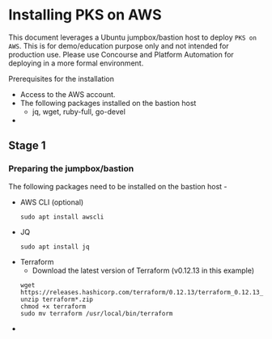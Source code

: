# Installing PKS on AWS
This document leverages a Ubuntu jumpbox/bastion host to deploy `PKS on AWS`. This is for demo/education purpose only and not intended for production use. Please use Concourse and Platform Automation for deploying in a more formal environment. 

Prerequisites for the installation

* Access to the AWS account. 
*  The following packages installed on the bastion host
	* jq, wget, ruby-full, go-devel
*  

## Stage 1
### Preparing the jumpbox/bastion
 The following packages need to be installed on the bastion host - 
 * AWS CLI (optional)
	```console
	sudo apt install awscli
	```
* JQ
	```console
	sudo apt install jq
	```
* Terraform 
	* Download the latest version of Terraform (v0.12.13 in this example)
	```console
	wget https://releases.hashicorp.com/terraform/0.12.13/terraform_0.12.13_linux_386.zip
	unzip terraform*.zip
	chmod +x terraform
	sudo mv terraform /usr/local/bin/terraform
	```
* 
<!--stackedit_data:
eyJoaXN0b3J5IjpbLTIxMDMxODM5NzUsNTkxMDA2NDksLTE3Nj
c4Mzg0NjRdfQ==
-->